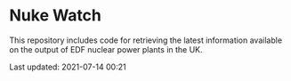 # Nuke Watch

This repository includes code for retrieving the latest information available on the output of EDF nuclear power plants in the UK.

Last updated: 2021-07-14 00:21